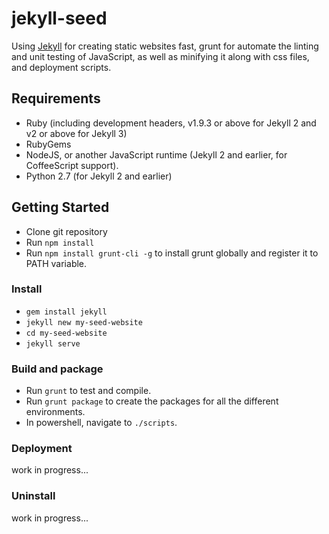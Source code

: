 # jekyll-seed #

Using [Jekyll](https://jekyllrb.com/) for creating static websites fast, grunt for automate the linting and unit testing of JavaScript, as well as minifying it along with css files, and deployment scripts.  

## Requirements ##

- Ruby (including development headers, v1.9.3 or above for Jekyll 2 and v2 or above for Jekyll 3)
- RubyGems
- NodeJS, or another JavaScript runtime (Jekyll 2 and earlier, for CoffeeScript support).
- Python 2.7 (for Jekyll 2 and earlier)

## Getting Started ##

- Clone git repository 
- Run `npm install`
- Run `npm install grunt-cli -g` to install grunt globally and register it to PATH variable.

### Install ###
- `gem install jekyll`
- `jekyll new my-seed-website`
- `cd my-seed-website`
- `jekyll serve`

### Build and package ###

- Run `grunt` to test and compile. 
- Run `grunt package` to create the packages for all the different environments. 
- In powershell, navigate to `./scripts`. 

### Deployment ###
work in progress...

### Uninstall ###
work in progress...